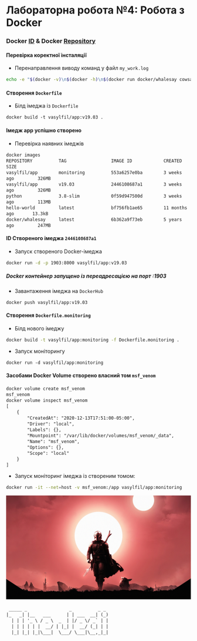 # Лабораторна робота №4: Робота з Docker

### Docker [ID](https://hub.docker.com/u/vasylfil) & Docker [Repository](https://hub.docker.com/repository/docker/vasylfil/app)

#### Перевірка коректної інсталяції
+ Перенаправлення виводу команд у файл `my_work.log`
```bash
echo -e "$(docker -v)\n$(docker -h)\n$(docker run docker/whalesay cowsay Docker is fun)" > my_work.log
```
#### Створення `Dockerfile`

+ Білд імеджа із `Dockerfile`
```
docker build -t vasylfil/app:v19.03 .
```
#### Імедж app успішно створено
+ Перевірка наявних імеджів
```
docker images
REPOSITORY          TAG                 IMAGE ID            CREATED             SIZE
vasylfil/app        monitoring          553a6257e0ba        3 weeks ago         326MB
vasylfil/app        v19.03              2446108687a1        3 weeks ago         326MB
python              3.8-slim            0f59d947500d        3 weeks ago         113MB
hello-world         latest              bf756fb1ae65        11 months ago       13.3kB
docker/whalesay     latest              6b362a9f73eb        5 years ago         247MB
```

#### ID Створеного імеджа `2446108687a1`


+ Запуск створеного Docker-імеджа
```bash
docker run -d -p 1903:8000 vasylfil/app:v19.03
```

##### Docker контейнер запущено із переадресацією на порт :1903


+ Завантаження імеджа на `DockerHub`

```
docker push vasylfil/app:v19.03
```

#### Створення `Dockerfile.monitoring`

+ Білд нового імеджу
```bash
docker build -t vasylfil/app:monitoring -f Dockerfile.monitoring . 
```

+ Запуск моніторингу
```
docker run -d vasylfil/app:monitoring
```

#### Засобами Docker Volume створено власний том `msf_venom`
```
docker volume create msf_venom
msf_venom
docker volume inspect msf_venom
[
    {
        "CreatedAt": "2020-12-13T17:51:00-05:00",
        "Driver": "local",
        "Labels": {},
        "Mountpoint": "/var/lib/docker/volumes/msf_venom/_data",
        "Name": "msf_venom",
        "Options": {},
        "Scope": "local"
    }
]
```

+ Запуск моніторинг імеджа із створеним томом:
```bash
docker run -it --net=host -v msf_venom:/app vasylfil/app:monitoring
```

![Mandalorian](./img/mandalorian.jpg)
```
 _____ _                _          _ _ 
|_   _| |__   ___      | | ___  __| (_)
  | | | '_ \ / _ \  _  | |/ _ \/ _` | |
  | | | | | |  __/ | |_| |  __/ (_| | |
  |_| |_| |_|\___|  \___/ \___|\__,_|_|

```